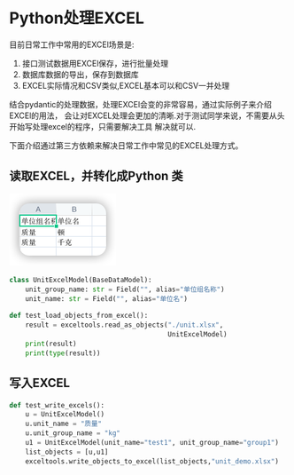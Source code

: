 # Python处理EXCEL

目前日常工作中常用的EXCEl场景是:
1. 接口测试数据用EXCEl保存，进行批量处理
2. 数据库数据的导出，保存到数据库
3. EXCEL实际情况和CSV类似,EXCEL基本可以和CSV一并处理

结合pydantic的处理数据，处理EXCEl会变的非常容易，通过实际例子来介绍EXCEl的用法，
会让对EXCEL处理会更加的清晰.对于测试同学来说，不需要从头开始写处理excel的程序，只需要解决工具
解决就可以.

下面介绍通过第三方依赖来解决日常工作中常见的EXCEL处理方式。


## 读取EXCEL，并转化成Python 类
![img.png](excel.png)

```python
class UnitExcelModel(BaseDataModel):
    unit_group_name: str = Field("", alias="单位组名称")
    unit_name: str = Field("", alias="单位名")
```

```python
def test_load_objects_from_excel():
    result = exceltools.read_as_objects("./unit.xlsx",
                                        UnitExcelModel)
    print(result)
    print(type(result))
```

## 写入EXCEL

```python
def test_write_excels():
    u = UnitExcelModel()
    u.unit_name = "质量"
    u.unit_group_name = "kg"
    u1 = UnitExcelModel(unit_name="test1", unit_group_name="group1")
    list_objects = [u,u1]
    exceltools.write_objects_to_excel(list_objects,"unit_demo.xlsx")
```
